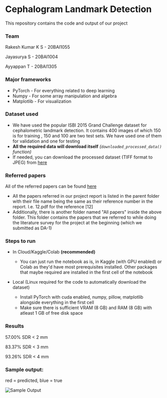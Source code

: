 # Cephalogram Landmark Detection

This repository contains the code and output of our project

### Team

Rakesh Kumar K S - 20BAI1055

Jayasurya S - 20BAI1004

Ayyappan T - 20BAI1305

### Major frameworks

- PyTorch - For everything related to deep learning
- Numpy - For some array manipulation and algebra
- Matplotlib - For visualization

### Dataset used

- We have used the popular ISBI 2015 Grand Challenge dataset for cephalometric landmark detection. It contains 400 images of which 150 is for training , 150 and 100 are two test sets. We have used one of them for validation and one for testing
- **All the required data will download itself** *(`downloaded_processed_data()` function)*
- If needed, you can download the processed dataset (TIFF format to JPEG) from [here](https://drive.google.com/file/d/1gTmP4u4CGPKjEC0OFcx6TsIgtdC2U33Y/view?usp=sharing)

### Referred papers

All of the referred papers can be found [here](https://drive.google.com/drive/folders/12PASfQ3OOASef5D28ket3ESV918OGmD8?usp=sharing)

- All the papers referred in our project report is listed in the parent folder with their file name being the same as their reference number in the report. I.e. 12.pdf for the reference [12]
- Additionally, there is another folder named "All papers" inside the above folder. This folder contains the papers that we referred to while doing the literature survey for the project at the beginning (which we submitted as DA-1) 

### Steps to run

- In Cloud/Kaggle/Colab **(recommended)**
  - You can just run the notebook as is, in Kaggle (with GPU enabled) or Colab as they'd have most prerequisites installed. Other packages that maybe required are installed in the first cell of the notebook

- Local (Linux required for the code to automatically download the dataset)
  - Install PyTorch with cuda enabled, numpy, pillow, matplotlib alongside everything in the first cell
  - Make sure there is sufficient VRAM (8 GB) and RAM (8 GB) with atleast 1 GB of free disk space

### Results

57.00% SDR < 2 mm 

83.37% SDR < 3 mm

93.26% SDR < 4 mm

### Sample output:
red = predicted, blue = true

![Sample Output](https://i.imgur.com/9rqoyyP.png)
